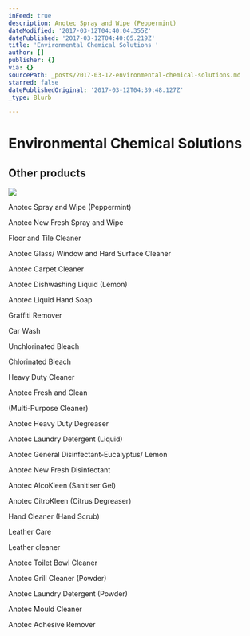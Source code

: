 ```yaml
---
inFeed: true
description: Anotec Spray and Wipe (Peppermint)
dateModified: '2017-03-12T04:40:04.355Z'
datePublished: '2017-03-12T04:40:05.219Z'
title: 'Environmental Chemical Solutions '
author: []
publisher: {}
via: {}
sourcePath: _posts/2017-03-12-environmental-chemical-solutions.md
starred: false
datePublishedOriginal: '2017-03-12T04:39:48.127Z'
_type: Blurb

---
```

# Environmental Chemical Solutions 

## Other products
![](https://the-grid-user-content.s3-us-west-2.amazonaws.com/38c7644d-42b9-4bb9-867f-230dbedad8c8.jpg)

Anotec Spray and Wipe (Peppermint)

Anotec New Fresh Spray and Wipe

Floor and Tile Cleaner

Anotec Glass/ Window and Hard Surface Cleaner

Anotec Carpet Cleaner

Anotec Dishwashing Liquid (Lemon)

Anotec Liquid Hand Soap

Graffiti Remover

Car Wash

Unchlorinated Bleach

Chlorinated Bleach

Heavy Duty Cleaner

Anotec Fresh and Clean

(Multi-Purpose Cleaner)

Anotec Heavy Duty Degreaser

Anotec Laundry Detergent (Liquid)

Anotec General Disinfectant-Eucalyptus/ Lemon

Anotec New Fresh Disinfectant

Anotec AlcoKleen (Sanitiser Gel)

Anotec CitroKleen (Citrus Degreaser)

Hand Cleaner (Hand Scrub)

Leather Care

Leather cleaner

Anotec Toilet Bowl Cleaner

Anotec Grill Cleaner (Powder)

Anotec Laundry Detergent (Powder)

Anotec Mould Cleaner

Anotec Adhesive Remover